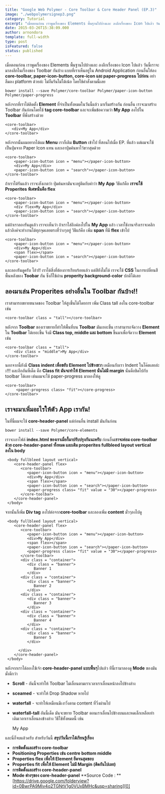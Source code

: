```yaml
---
title: "Google Web Polymer - Core Toolbar & Core Header Panel (EP.3)"
image: "./webpolymersignep3.png"
category: Tutorial
excerpt: "เมื่อตอนก่อน เราพูดเรื่องของ Elements พื้นฐานไปบ้างและ ลงลึกเรื่องของ Icon ไปแล้ว วันนี้เราจะมาลงลึกในเรื่องของ Toolbar กันบ้าง แบบที่เราเห็นอยู่ใน Android Application"
date: 2015-03-26T15:38:09.000
author: arnondora
template: full-width
type: post
isFeatured: false
status: published
---
```


เมื่อตอนก่อน เราพูดเรื่องของ Elements พื้นฐานไปบ้างและ ลงลึกเรื่องของ Icon ไปแล้ว วันนี้เราจะมาลงลึกในเรื่องของ Toolbar กันบ้าง แบบที่เราเห็นอยู่ใน Android Application
ก่อนอื่นให้ลง **core-toolbar, paper-icon-button, core-icon และ paper-progress ไปก่อน** อย่าลืมลง platform ด้วยล่ะ ไม่งั้นรันไม่ได้เน้อ โดยใช้คำสั่งตามนี้เลย

    bower install --save Polymer/core-toolbar Polymer/paper-icon-button Polymer/paper-progress

หลังจากที่เราได้ติดตั้ง **Element** ที่จำเป็นทั้งหมดในวันนี้แล้ว มาเริ่มสร้างกัน ก่อนอื่น เราจะมาสร้าง Toolbar กันก่อนโดยใช้ **tag core-toolbar** และจะเพิ่มข้อความว่า **My App** ลงไปใน **Toolbar** ที่พึ่งสร้างด้วย

    <core-toolbar>
       <div>My App</div>
    </core-toolbar>

หลังจากนั้นผมอยากได้ผม **Menu** เราก็เติม **Button** เข้าไป ที่สอนไปเมื่อ EP. ที่แล้ว แต่ผมจะใช้เป็นปุ่มจาก Paper Icon แทน และเอาปุ่มค้นหาไว้ขวาสุดด้วย

    <core-toolbar>
        <paper-icon-button icon = "menu"></paper-icon-button>
        <div>My App</div>
        <paper-icon-button icon = "search"></paper-icon-button>
    </core-toolbar>

ถ้าเราได้รันแล้ว เราจะสังเกตว่า ปุ่มค้นหามันจะอยู่ติดกับคำว่า **My App** วิธีแก้คือ **เราจะใช้ Properites พิเศษนั่นคือ flex**

    <core-toolbar>
        <paper-icon-button icon = "menu"></paper-icon-button>
        <div flex>My App</div>
        <paper-icon-button icon = "search"></paper-icon-button>
    </core-toolbar>

แต่ถ้าเราลองรันดูแล้ว เราจะเห็นว่า ถ้าเราใส่ลิงค์ลงไปใน **My App** แล้ว เวลาใช้งานจริงเราจะคลิกแล้วลิงค์จะทำงานได้ทุกจุดเลยตรงที่ว่างๆอยู่ วิธีแก้คือ เพิ่ม **span** ที่มี **flex** เข้าไป

    <core-toolbar>
        <paper-icon-button icon = "menu"></paper-icon-button>
        <div>My App</div>
        <span flex></span>
        <paper-icon-button icon = "search"></paper-icon-button>
    </core-toolbar>

และลองรันดูครับ โอ้ว!! เราได้สิ่งที่ต้องการเรียบร้อยแล้ว แต่สียังไม่ได้ เราจะใช้ **CSS** ในการเปลี่ยนสีพื้นหลังของ **Toobar** กัน ซึ่งก็ใช้ผ่าน **properity background-color** ปกติได้เลย

## ลองมาเล่น Properites อย่างอื่นใน Toolbar กันบ้าง!!
เราสามารถขยายขนาดของ Toolbar ให้สูงขึ้นได้โดยการ เพิ่ม Class tall ลงใน core-toolbar เช่น

    <core-toolbar class = "tall"></core-toolbar>

หลังจาก **Toolbar** ของเราขยายก็ทำให้พื้นที่บน **Toolbar** มันเยอะขึ้น เราสามารถจัดวาง **Element** ใน **Toolbar** ได้เยอะขึ้น จึงมี **Class top, middle และ bottom** ขึ้นมาเพื่อจัดวาง **Element** เช่น

    <core-toolbar class = "tall">
        <div class = "middle">My App</div>
    </core-toolbar>

นอกจากนี้ยังมี **Class indent เพื่อขยับ Element ไปข้างขวา** เหมือนกับเรา Indent ในโค๊ตเลยล่ะะ!!! และอีกอันที่เด็ด คือ **Class fit มันจะทำให้ Element นั่นไม่มี margin** นั่นคือชิดไปกับ toolbar ได้เลย เช่นผมจะใช้ paper-progress มาลองให้ดู

    <core-toolbar>
         <paper-progress class= "fit"></core-progress>
    </core-toolbar>

## เราจะมาเพิ่มอะไรให้ตัว App เรากัน!
ในที่นี้ผมจะใช้ **core-header-panel** แต่ก่อนอื่น install มันกันก่อน

    bower install --save Polymer/core-elements

เราจะเอาไฟล์ **index.html ของเราเมื่อกี้มาปรับปรุงกันนะครับ** ก่อนอื่น**เราจะค่อม core-toolbar ด้วย core-header-panel ทั้งหมด และเติม properites fullbleed layout vertical ลงใน body**

     <body fullbleed layout vertical>
        <core-header-panel flex>
           <core-toolbar>
              <paper-icon-button icon = "menu"></paper-icon-button>
              <div>My App</div>
              <span flex></span>
              <paper-icon-button icon = "search"></paper-icon-button>
              <paper-progress class= "fit" value = "30"></paper-progress>
           </core-toolbar>
        </core-header-panel>
     </body>

จากนั้นก็เพิ่ม **Div tag** ลงไปต่อจาก**core-toolbar** และลองเพิ่ม **content** มั่วๆลงไปดู

     <body fullbleed layout vertical>
        <core-header-panel flex>
           <core-toolbar>
              <paper-icon-button icon = "menu"></paper-icon-button>
              <div>My App</div>
              <span flex></span>
              <paper-icon-button icon = "search"></paper-icon-button>
              <paper-progress class= "fit" value = "30"></paper-progress>
           </core-toolbar>
           <div class = "container">
              <div class = "banner">
                 Banner 1
              </div>
           <div class = "container">
              <div class = "banner">
                 Banner 2
              </div>
           <div class = "container">
              <div class = "banner">
                 Banner 3
              </div>
           <div class = "container">
              <div class = "banner">
                 Banner 4
              </div>
           <div class = "container">
              <div class = "banner">
                 Banner 5
              </div>

          </div>
        </core-header-panel>
     </body>

หลังจากเราได้ลองใช้เจ้า **core-header-panel แบบพื้นๆ**ไปแล้ว ทีนี้เรามาลองดู **Mode** ของมันมั่งดีกว่า

* **Scroll** - อันนี้จะทำให้ Toolbar ไม่เลื่อนตามเราเวลาเราเลื่อนหน้าลงไปข้างล่าง
* **sceamed** - จะทำให้ Drop Shadow หายไป
* **waterfall** - จะทำให้เหมือนมีเงาวิ่งตาม content ที่วิ่งผ่านไป
* **waterfall-tall** อันนี้เด็ด มันจะขยาย Toolbar ตอนเราเลื่อนไปข้างบนและหดเล็กเหลือเท่าเดิมเวลาเราเลื่อนลงข้างล่าง
วิธีใช้ทั้งหมดนี้ เช่น

    <core-header-panel mode = "waterfall-tall">
       <core-toolbar>
          <div>My App</div>
       </core-toolbar>
    </core-header-panel>

และนี่ก็จบแล้วครับ สำหรับวันนี้
**สรุปวันนี้เราได้เรียนรู้เรื่อง**

* **การติดตั้งและสร้าง core-toolbar**
* **Positioning Properties เช่น centre bottom middle**
* **Properties flex เพื่อให้ Element ยืดจนสุดขอบ**
* **Properties fit เพื่อให้ Element ไม่มี Margin (ติดกันไปเลย)**
* **การติดตั้งและสร้าง core-header-panel**
* **Mode ต่างๆของ core-header-panel**
**Source Code : **[https://drive.google.com/folderview?id=0BwrPA9Miv4o2TGNtV1g0VUxBMHc&usp=sharing][0]

[0]: https://drive.google.com/folderview?id=0BwrPA9Miv4o2TGNtV1g0VUxBMHc&usp=sharing
